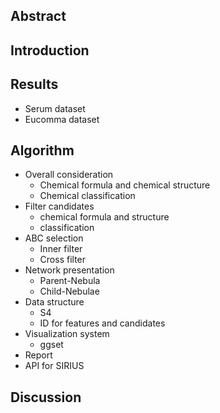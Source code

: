 ## Abstract

## Introduction

## Results

- Serum dataset
- Eucomma dataset

## Algorithm

- Overall consideration
    - Chemical formula and chemical structure
    - Chemical classification
- Filter candidates
    - chemical formula and structure
    - classification
- ABC selection
    - Inner filter
    - Cross filter
- Network presentation
    - Parent-Nebula
    - Child-Nebulae
- Data structure
    - S4
    - ID for features and candidates
- Visualization system
    - ggset
- Report
- API for SIRIUS

## Discussion
